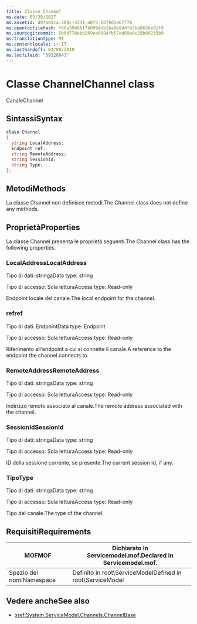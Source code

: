 ```yaml
---
title: Classe Channel
ms.date: 03/30/2017
ms.assetid: d9fae2ca-209c-4341-a0f5-6b79d1a67776
ms.openlocfilehash: f60a3946617b0994db1ba9e9ddf43be863be81f9
ms.sourcegitcommit: 5b6d778ebb269ee6684fb57ad69a8c28b06235b9
ms.translationtype: MT
ms.contentlocale: it-IT
ms.lasthandoff: 04/08/2019
ms.locfileid: "59128843"
---
```

# <a name="channel-class"></a><span data-ttu-id="e089f-102">Classe Channel</span><span class="sxs-lookup"><span data-stu-id="e089f-102">Channel class</span></span>
<span data-ttu-id="e089f-103">Canale</span><span class="sxs-lookup"><span data-stu-id="e089f-103">Channel</span></span>  
  
## <a name="syntax"></a><span data-ttu-id="e089f-104">Sintassi</span><span class="sxs-lookup"><span data-stu-id="e089f-104">Syntax</span></span>  
  
```csharp
class Channel  
{  
  string LocalAddress;  
  Endpoint ref;  
  string RemoteAddress;  
  string SessionId;  
  string Type;  
};  
```  
  
## <a name="methods"></a><span data-ttu-id="e089f-105">Metodi</span><span class="sxs-lookup"><span data-stu-id="e089f-105">Methods</span></span>  
 <span data-ttu-id="e089f-106">La classe Channel non definisce metodi.</span><span class="sxs-lookup"><span data-stu-id="e089f-106">The Channel class does not define any methods.</span></span>  
  
## <a name="properties"></a><span data-ttu-id="e089f-107">Proprietà</span><span class="sxs-lookup"><span data-stu-id="e089f-107">Properties</span></span>  
 <span data-ttu-id="e089f-108">La classe Channel presenta le proprietà seguenti.</span><span class="sxs-lookup"><span data-stu-id="e089f-108">The Channel class has the following properties.</span></span>  
  
### <a name="localaddress"></a><span data-ttu-id="e089f-109">LocalAddress</span><span class="sxs-lookup"><span data-stu-id="e089f-109">LocalAddress</span></span>  
 <span data-ttu-id="e089f-110">Tipo di dati: stringa</span><span class="sxs-lookup"><span data-stu-id="e089f-110">Data type: string</span></span>  
  
 <span data-ttu-id="e089f-111">Tipo di accesso: Sola lettura</span><span class="sxs-lookup"><span data-stu-id="e089f-111">Access type: Read-only</span></span>  
  
 <span data-ttu-id="e089f-112">Endpoint locale del canale.</span><span class="sxs-lookup"><span data-stu-id="e089f-112">The local endpoint for the channel.</span></span>  
  
### <a name="ref"></a><span data-ttu-id="e089f-113">ref</span><span class="sxs-lookup"><span data-stu-id="e089f-113">ref</span></span>  
 <span data-ttu-id="e089f-114">Tipo di dati: Endpoint</span><span class="sxs-lookup"><span data-stu-id="e089f-114">Data type: Endpoint</span></span>  
  
 <span data-ttu-id="e089f-115">Tipo di accesso: Sola lettura</span><span class="sxs-lookup"><span data-stu-id="e089f-115">Access type: Read-only</span></span>  
  
 <span data-ttu-id="e089f-116">Riferimento all'endpoint a cui si connette il canale.</span><span class="sxs-lookup"><span data-stu-id="e089f-116">A reference to the endpoint the channel connects to.</span></span>  
  
### <a name="remoteaddress"></a><span data-ttu-id="e089f-117">RemoteAddress</span><span class="sxs-lookup"><span data-stu-id="e089f-117">RemoteAddress</span></span>  
 <span data-ttu-id="e089f-118">Tipo di dati: stringa</span><span class="sxs-lookup"><span data-stu-id="e089f-118">Data type: string</span></span>  
  
 <span data-ttu-id="e089f-119">Tipo di accesso: Sola lettura</span><span class="sxs-lookup"><span data-stu-id="e089f-119">Access type: Read-only</span></span>  
  
 <span data-ttu-id="e089f-120">Indirizzo remoto associato al canale.</span><span class="sxs-lookup"><span data-stu-id="e089f-120">The remote address associated with the channel.</span></span>  
  
### <a name="sessionid"></a><span data-ttu-id="e089f-121">SessionId</span><span class="sxs-lookup"><span data-stu-id="e089f-121">SessionId</span></span>  
 <span data-ttu-id="e089f-122">Tipo di dati: stringa</span><span class="sxs-lookup"><span data-stu-id="e089f-122">Data type: string</span></span>  
  
 <span data-ttu-id="e089f-123">Tipo di accesso: Sola lettura</span><span class="sxs-lookup"><span data-stu-id="e089f-123">Access type: Read-only</span></span>  
  
 <span data-ttu-id="e089f-124">ID della sessione corrente, se presente.</span><span class="sxs-lookup"><span data-stu-id="e089f-124">The current session Id, if any.</span></span>  
  
### <a name="type"></a><span data-ttu-id="e089f-125">Tipo</span><span class="sxs-lookup"><span data-stu-id="e089f-125">Type</span></span>  
 <span data-ttu-id="e089f-126">Tipo di dati: stringa</span><span class="sxs-lookup"><span data-stu-id="e089f-126">Data type: string</span></span>  
  
 <span data-ttu-id="e089f-127">Tipo di accesso: Sola lettura</span><span class="sxs-lookup"><span data-stu-id="e089f-127">Access type: Read-only</span></span>  
  
 <span data-ttu-id="e089f-128">Tipo del canale.</span><span class="sxs-lookup"><span data-stu-id="e089f-128">The type of the channel.</span></span>  
  
## <a name="requirements"></a><span data-ttu-id="e089f-129">Requisiti</span><span class="sxs-lookup"><span data-stu-id="e089f-129">Requirements</span></span>  
  
|<span data-ttu-id="e089f-130">MOF</span><span class="sxs-lookup"><span data-stu-id="e089f-130">MOF</span></span>|<span data-ttu-id="e089f-131">Dichiarato in Servicemodel.mof.</span><span class="sxs-lookup"><span data-stu-id="e089f-131">Declared in Servicemodel.mof.</span></span>|  
|---------|-----------------------------------|  
|<span data-ttu-id="e089f-132">Spazio dei nomi</span><span class="sxs-lookup"><span data-stu-id="e089f-132">Namespace</span></span>|<span data-ttu-id="e089f-133">Definito in root\ServiceModel</span><span class="sxs-lookup"><span data-stu-id="e089f-133">Defined in root\ServiceModel</span></span>|  
  
## <a name="see-also"></a><span data-ttu-id="e089f-134">Vedere anche</span><span class="sxs-lookup"><span data-stu-id="e089f-134">See also</span></span>

- <xref:System.ServiceModel.Channels.ChannelBase>
